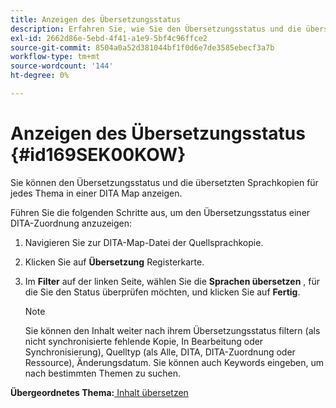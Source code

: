 ```yaml
---
title: Anzeigen des Übersetzungsstatus
description: Erfahren Sie, wie Sie den Übersetzungsstatus und die übersetzten Sprachkopien für jedes Thema in einer DITA-Zuordnung in AEM Handbüchern anzeigen können.
exl-id: 2662d86e-5ebd-4f41-a1e9-5bf4c96ffce2
source-git-commit: 8504a0a52d381044bf1f0d6e7de3585ebecf3a7b
workflow-type: tm+mt
source-wordcount: '144'
ht-degree: 0%

---
```


# Anzeigen des Übersetzungsstatus {#id169SEK00KOW}

Sie können den Übersetzungsstatus und die übersetzten Sprachkopien für jedes Thema in einer DITA Map anzeigen.

Führen Sie die folgenden Schritte aus, um den Übersetzungsstatus einer DITA-Zuordnung anzuzeigen:

1. Navigieren Sie zur DITA-Map-Datei der Quellsprachkopie.
1. Klicken Sie auf **Übersetzung** Registerkarte.
1. Im **Filter** auf der linken Seite, wählen Sie die **Sprachen übersetzen** , für die Sie den Status überprüfen möchten, und klicken Sie auf **Fertig**.

   >[!NOTE]
   >
   > Sie können den Inhalt weiter nach ihrem Übersetzungsstatus filtern \(als nicht synchronisierte fehlende Kopie, In Bearbeitung oder Synchronisierung\), Quelltyp \(als Alle, DITA, DITA-Zuordnung oder Ressource\), Änderungsdatum. Sie können auch Keywords eingeben, um nach bestimmten Themen zu suchen.

**Übergeordnetes Thema:**[ Inhalt übersetzen](translation.md)
